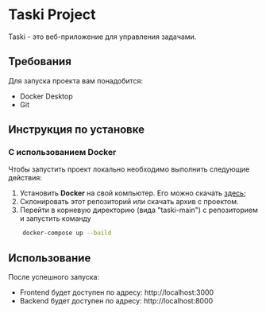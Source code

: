 # Taski Project

Taski - это веб-приложение для управления задачами.

## Требования

Для запуска проекта вам понадобится:

- Docker Desktop
- Git

## Инструкция по установке
### С использованием Docker
Чтобы запустить проект локально необходимо выполнить следующие действия:
1. Установить **Docker** на свой компьютер. Его можно скачать [здесь](https://www.docker.com/products/docker-desktop);
2. Склонировать этот репозиторий или скачать архив с проектом.
3. Перейти в корневую директорию (вида "taski-main") с репозиторием и запустить команду
```bash
    docker-compose up --build
```

## Использование 
После успешного запуска:
   - Frontend будет доступен по адресу: http://localhost:3000
   - Backend будет доступен по адресу: http://localhost:8000

